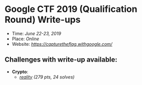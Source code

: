 # Google CTF 2019 (Qualification Round) Write-ups

- Time: _June 22-23, 2019_
- Place: _Online_
- Website: _https://capturetheflag.withgoogle.com/_

## Challenges with write-up available:

- **Crypto**:
  - _[reality](https://colab.research.google.com/github/nguyenduyhieukma/CTF-Writeups/blob/master/Google%20CTF%20Quals/2019/reality/reality-solution.ipynb) (279 pts, 24 solves)_
